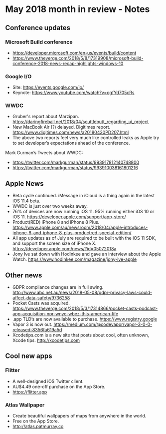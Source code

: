 # May 2018 month in review - Notes


## Conference updates
### Microsoft Build conference
* https://developer.microsoft.com/en-us/events/build/content
* https://www.theverge.com/2018/5/8/17319908/microsoft-build-conference-2018-news-recap-highlights-windows-10

### Google I/O
* Site: https://events.google.com/io/
* Keynote: https://www.youtube.com/watch?v=ogfYd705cRs

### WWDC
* Gruber's report about Marzipan. https://daringfireball.net/2018/04/scuttlebutt_regarding_ui_project
* New MacBook Air (?) delayed. Digitimes report. https://www.digitimes.com/news/a20180430PD207.html
* The above two reports feel very much like controlled leaks as Apple try to set developer’s expectations ahead of the conference.

Mark Gurman’s Tweets about WWDC:
* https://twitter.com/markgurman/status/993917812140748800
* https://twitter.com/markgurman/status/993910038161801216


## Apple News
* Beta cycle continued. iMessage in iCloud is a thing again in the latest iOS 11.4 beta.
* WWDC is just over two weeks away.
* 76% of devices are now running iOS 11. 95% running either iOS 10 or iOS 11. https://developer.apple.com/support/app-store/
* Product(RED) iPhone 8 and iPhone 8 Plus. https://www.apple.com/au/newsroom/2018/04/apple-introduces-iphone-8-and-iphone-8-plus-productred-special-edition/
* All app updates as of July are required to be built with the iOS 11 SDK, and support the screen size of iPhone X. https://developer.apple.com/news/?id=05072018a
* Jony Ive sat down with Hodinkee and gave an interview about the Apple Watch. https://www.hodinkee.com/magazine/jony-ive-apple

## Other news
* GDPR compliance changes are in full swing. http://www.abc.net.au/news/2018-05-08/gdpr-privacy-laws-could-affect-data-safety/9736258
* Pocket Casts was acquired. https://www.theverge.com/2018/5/3/17314866/pocket-casts-podcast-app-acquisition-npr-wnyc-wbez-this-american-life
* .app TLD’s are now available to purchase. https://www.registry.google
* Vapor 3 is now out. https://medium.com/@codevapor/vapor-3-0-0-released-8356fa619a5d
* Xcodetips.com is a new site that posts about cool, often unknown, Xcode tips. http://xcodetips.com


## Cool new apps
### Flitter
* A well-designed iOS Twitter client.
* AU$4.49 one-off purchase on the App Store.
* https://flitter.app
### Atlas Wallpaper
* Create beautiful wallpapers of maps from anywhere in the world.
* Free on the App Store.
* http://atlas.patmurray.co
